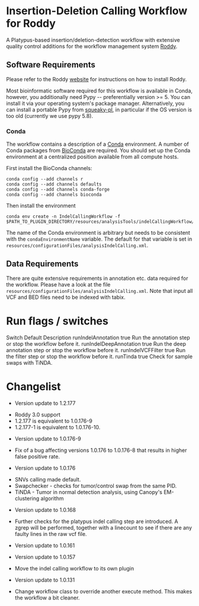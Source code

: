 # Insertion-Deletion Calling Workflow for Roddy

A Platypus-based insertion/deletion-detection workflow with extensive quality control additions for the workflow management system [Roddy](https://github.com/eilslabs/Roddy).

## Software Requirements

Please refer to the Roddy [website](https://github.com/eilslabs/Roddy) for instructions on how to install Roddy.

Most bioinformatic software required for this workflow is available in Conda, however, you additionally need Pypy -- preferentially version >= 5. You can install it via your operating system's package manager. Alternatively, you can install a portable Pypy from [squeaky-pl](https://github.com/squeaky-pl/portable-pypy), in particular if the OS version is too old (currently we use pypy 5.8).

### Conda

The workflow contains a description of a [Conda](https://conda.io/docs/) environment. A number of Conda packages from [BioConda](https://bioconda.github.io/index.html) are required. You should set up the Conda environment at a centralized position available from all compute hosts. 

First install the BioConda channels:
```
conda config --add channels r
conda config --add channels defaults
conda config --add channels conda-forge
conda config --add channels bioconda
```

Then install the environment

```
conda env create -n IndelCallingWorkflow -f $PATH_TO_PLUGIN_DIRECTORY/resources/analysisTools/indelCallingWorkflow/environments/conda.yml
```

The name of the Conda environment is arbitrary but needs to be consistent with the `condaEnvironmentName` variable. The default for that variable is set in `resources/configurationFiles/analysisIndelCalling.xml`.

## Data Requirements

There are quite extensive requirements in annotation etc. data required for the workflow. Please have a look at the file `resources/configurationFiles/analysisIndelCalling.xml`. Note that input all VCF and BED files need to be indexed with tabix.

# Run flags / switches

Switch                      Default Description
runIndelAnnotation          true    Run the annotation step or stop the workflow before it.
runIndelDeepAnnotation      true    Run the deep annotation step or stop the workflow before it.
runIndelVCFFilter           true    Run the filter step or stop the workflow before it.
runTinda                    true    Check for sample swaps with TiNDA.

# Changelist

* Version update to 1.2.177

- Roddy 3.0 support
- 1.2.177 is equivalent to 1.0.176-9
- 1.2.177-1 is equivalent to 1.0.176-10.

* Version update to 1.0.176-9

- Fix of a bug affecting versions 1.0.176 to 1.0.176-8 that results in higher false positive rate.

* Version update to 1.0.176

- SNVs calling made default. 
- Swapchecker - checks for tumor/control swap from the same PID. 
- TiNDA - Tumor in normal detection analysis, using Canopy's EM-clustering algorithm

* Version update to 1.0.168

- Further checks for the platypus indel calling step are introduced. A zgrep will be performed, together with a linecount to
  see if there are any faulty lines in the raw vcf file.

* Version update to 1.0.161

* Version update to 1.0.157

- Move the indel calling workflow to its own plugin

* Version update to 1.0.131

- Change workflow class to override another execute method. This makes the workflow a bit cleaner.